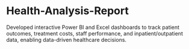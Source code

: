 # Health-Analysis-Report
Developed interactive Power BI and Excel dashboards to track patient outcomes, treatment costs, staff performance, and inpatient/outpatient data, enabling data-driven healthcare decisions.
